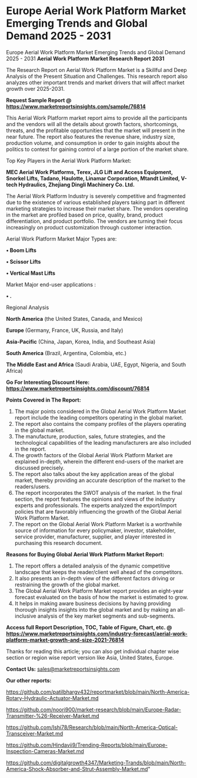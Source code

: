 # Europe Aerial Work Platform Market Emerging Trends and Global Demand 2025 - 2031
Europe Aerial Work Platform Market Emerging Trends and Global Demand 2025 - 2031
<strong>Aerial Work Platform Market Research Report 2031</strong>

The Research Report on Aerial Work Platform Market is a Skillful and Deep Analysis of the Present Situation and Challenges. This research report also analyzes other important trends and market drivers that will affect market growth over 2025-2031.

<strong>Request Sample Report @ <a href=https://www.marketreportsinsights.com/sample/76814>https://www.marketreportsinsights.com/sample/76814</a></strong>

This Aerial Work Platform market report aims to provide all the participants and the vendors will all the details about growth factors, shortcomings, threats, and the profitable opportunities that the market will present in the near future. The report also features the revenue share, industry size, production volume, and consumption in order to gain insights about the politics to contest for gaining control of a large portion of the market share.

Top Key Players in the Aerial Work Platform Market:

<strong>MEC Aerial Work Platforms, Terex, JLG Lift and Access Equipment, Snorkel Lifts, Tadano, Haulotte, Linamar Corporation, Mtandt Limited, V-tech Hydraulics, Zhejiang Dingli Machinery Co. Ltd.</strong>

The Aerial Work Platform Industry is severely competitive and fragmented due to the existence of various established players taking part in different marketing strategies to increase their market share. The vendors operating in the market are profiled based on price, quality, brand, product differentiation, and product portfolio. The vendors are turning their focus increasingly on product customization through customer interaction.

Aerial Work Platform Market Major Types are:

<strong>• Boom Lifts

• Scissor Lifts

• Vertical Mast Lifts</strong>

Market Major end-user applications :

<strong>• .</strong>

Regional Analysis

</u><strong><b>North America</b></strong> (the United States, Canada, and Mexico)

<strong><b>Europe </b></strong>(Germany, France, UK, Russia, and Italy)

<strong><b>Asia-Pacific</b></strong> (China, Japan, Korea, India, and Southeast Asia)

<strong><b>South America</b></strong> (Brazil, Argentina, Colombia, etc.)

<strong><b>The Middle East and Africa</b></strong> (Saudi Arabia, UAE, Egypt, Nigeria, and South Africa)

<strong>Go For Interesting Discount Here: <a href=https://www.marketreportsinsights.com/discount/76814>https://www.marketreportsinsights.com/discount/76814</a></strong>

<strong>Points Covered in The Report:</strong>
<ol>
  <li>The major points considered in the Global Aerial Work Platform Market report include the leading competitors operating in the global market.</li>
  <li>The report also contains the company profiles of the players operating in the global market.</li>
  <li>The manufacture, production, sales, future strategies, and the technological capabilities of the leading manufacturers are also included in the report.</li>
  <li>The growth factors of the Global Aerial Work Platform Market are explained in-depth, wherein the different end-users of the market are discussed precisely.</li>
  <li>The report also talks about the key application areas of the global market, thereby providing an accurate description of the market to the readers/users.</li>
  <li>The report incorporates the SWOT analysis of the market. In the final section, the report features the opinions and views of the industry experts and professionals. The experts analyzed the export/import policies that are favorably influencing the growth of the Global Aerial Work Platform Market.</li>
  <li>The report on the Global Aerial Work Platform Market is a worthwhile source of information for every policymaker, investor, stakeholder, service provider, manufacturer, supplier, and player interested in purchasing this research document.</li>
</ol>
<strong>Reasons for Buying Global Aerial Work Platform Market Report:</strong>

<ol>
  <li>The report offers a detailed analysis of the dynamic competitive landscape that keeps the reader/client well ahead of the competitors.</li>
  <li>It also presents an in-depth view of the different factors driving or restraining the growth of the global market.</li>
  <li>The Global Aerial Work Platform Market report provides an eight-year forecast evaluated on the basis of how the market is estimated to grow.</li>
  <li>It helps in making aware business decisions by having providing thorough insights insights into the global market and by making an all-inclusive analysis of the key market segments and sub-segments.</li>
</ol>
<strong>Access full Report Description, TOC, Table of Figure, Chart, etc. @ <a href=https://www.marketreportsinsights.com/industry-forecast/aerial-work-platform-market-growth-and-size-2021-76814>https://www.marketreportsinsights.com/industry-forecast/aerial-work-platform-market-growth-and-size-2021-76814</a></strong>


Thanks for reading this article; you can also get individual chapter wise section or region wise report version like Asia, United States, Europe.

<strong>Contact Us:</strong>
sales@marketreportsinsights.com

<strong>Our other reports:</strong>

<a href=https://github.com/patilbhargv432/reportmarket/blob/main/North-America-Rotary-Hydraulic-Actuator-Market.md>https://github.com/patilbhargv432/reportmarket/blob/main/North-America-Rotary-Hydraulic-Actuator-Market.md</a>

<a href=https://github.com/noori900/market-research/blob/main/Europe-Radar-Transmitter-%26-Receiver-Market.md>https://github.com/noori900/market-research/blob/main/Europe-Radar-Transmitter-%26-Receiver-Market.md</a>

<a href=https://github.com/Ishi78/Research/blob/main/North-America-Optical-Transceiver-Market.md>https://github.com/Ishi78/Research/blob/main/North-America-Optical-Transceiver-Market.md</a>

<a href=https://github.com/Hindavii9/Trending-Reports/blob/main/Europe-Inspection-Cameras-Market.md>https://github.com/Hindavii9/Trending-Reports/blob/main/Europe-Inspection-Cameras-Market.md</a>

<a href=https://github.com/digitalgrowth4347/Marketing-Trands/blob/main/North-America-Shock-Absorber-and-Strut-Assembly-Market.md>https://github.com/digitalgrowth4347/Marketing-Trands/blob/main/North-America-Shock-Absorber-and-Strut-Assembly-Market.md</a>"
